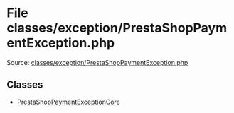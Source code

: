 File classes/exception/PrestaShopPaymentException.php
=========

Source: [classes/exception/PrestaShopPaymentException.php](https://github.com/PrestaShop/PrestaShop/blob/1.6.0.11/classes/exception/PrestaShopPaymentException.php)


Classes
-------

* [PrestaShopPaymentExceptionCore](class.PrestaShopPaymentExceptionCore.md)

